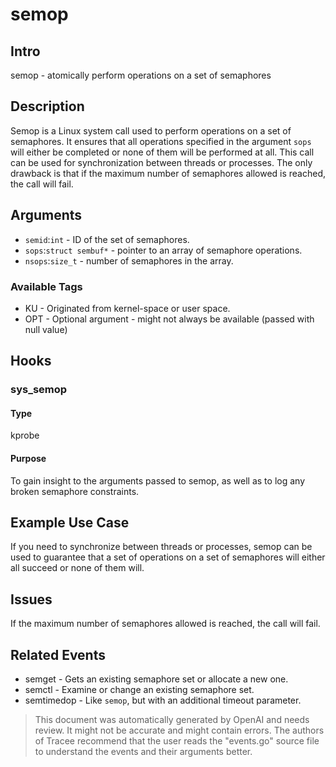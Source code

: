
# semop

## Intro
semop - atomically perform operations on a set of semaphores

## Description
Semop is a Linux system call used to perform operations on a set of semaphores. It ensures that all operations specified in the argument `sops` will either be completed or none of them will be performed at all. This call can be used for synchronization between threads or processes. The only drawback is that if the maximum number of semaphores allowed is reached, the call will fail.

## Arguments
* `semid`:`int` - ID of the set of semaphores.
* `sops`:`struct sembuf*` - pointer to an array of semaphore operations.
* `nsops`:`size_t` - number of semaphores in the array.

### Available Tags
* KU - Originated from kernel-space or user space.
* OPT - Optional argument - might not always be available (passed with null value)

## Hooks
### sys_semop
#### Type
kprobe
#### Purpose
To gain insight to the arguments passed to semop, as well as to log any broken semaphore constraints.

## Example Use Case
If you need to synchronize between threads or processes, semop can be used to guarantee that a set of operations on a set of semaphores will either all succeed or none of them will.

## Issues
If the maximum number of semaphores allowed is reached, the call will fail.

## Related Events
* semget - Gets an existing semaphore set or allocate a new one.
* semctl - Examine or change an existing semaphore set.
* semtimedop - Like `semop`, but with an additional timeout parameter.

> This document was automatically generated by OpenAI and needs review. It might
> not be accurate and might contain errors. The authors of Tracee recommend that
> the user reads the "events.go" source file to understand the events and their
> arguments better.
